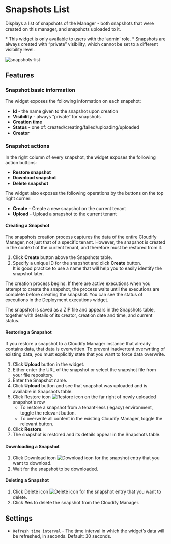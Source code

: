 # Snapshots List

Displays a list of snapshots of the Manager - both snapshots that were created on this manager, and snapshots uploaded to it.

<div class="ui message info">
* This widget is only available to users with the ‘admin’ role.
* Snapshots are always created with “private” visibility, which cannot be set to a different visibility level.
</div>

![snapshots-list](https://docs.cloudify.co/latest/images/ui/widgets/snapshots-list.png)

## Features

### Snapshot basic information

The widget exposes the following information on each snapshot:

* **Id** - the name given to the snapshot upon creation
* **Visibility** - always “private” for snapshots
* **Creation time**
* **Status** - one of: created/creating/failed/uploading/uploaded
* **Creator**

### Snapshot actions

In the right column of every snapshot, the widget exposes the following action buttons:

* **Restore snapshot**
* **Download snapshot**
* **Delete snapshot**

The widget also exposes the following operations by the buttons on the top right corner:

* **Create** - Create a new snapshot on the current tenant
* **Upload** - Upload a snapshot to the current tenant


#### Creating a Snapshot

The snapshots creation process captures the data of the entire Cloudify Manager, not just that of a specific tenant. However, the snapshot is created in the context of the current tenant, and therefore must be restored from it.

1. Click **Create** button above the Snapshots table.
2. Specify a unique ID for the snapshot and click **Create** button.   
   It is good practice to use a name that will help you to easily identify the snapshot later.

The creation process begins. If there are active executions when you attempt to create the snapshot, the process waits until the executions are complete before creating the snapshot. You can see the status of executions in the Deployment executions widget.

The snapshot is saved as a ZIP file and appears in the Snapshots table, together with details of its creator, creation date and time, and current status.


#### Restoring a Snapshot

If you restore a snapshot to a Cloudify Manager instance that already contains data, that data is overwritten. To prevent inadvertent overwriting of existing data, you must explicitly state that you want to force data overwrite.

1. Click **Upload** button in the widget.
2. Either enter the URL of the snapshot or select the snapshot file from your file repository.
3. Enter the Snapshot name.
4. Click **Upload** button and see that snapshot was uploaded and is available in Snapshots table.
5. Click Restore icon ![Restore icon](https://docs.cloudify.co/latest/images/ui/icons/restore-icon.png) on the far right of newly uploaded snapshot's row
   * To restore a snapshot from a tenant-less (legacy) environment, toggle the relevant button.
   * To overwrite all content in the existing Cloudify Manager, toggle the relevant button.
6. Click **Restore**.
7. The snapshot is restored and its details appear in the Snapshots table.

#### Downloading a Snapshot

1. Click Download icon ![Download icon](https://docs.cloudify.co/latest/images/ui/icons/download-icon.png) for the snapshot entry that you want to download.
2. Wait for the snapshot to be downloaded.


#### Deleting a Snapshot

1. Click Delete icon ![Delete icon](https://docs.cloudify.co/latest/images/ui/icons/delete-icon.png) for the snapshot entry that you want to delete.
2. Click **Yes** to delete the snapshot from the Cloudify Manager.


## Settings

* `Refresh time interval` - The time interval in which the widget’s data will be refreshed, in seconds. Default: 30 seconds.
